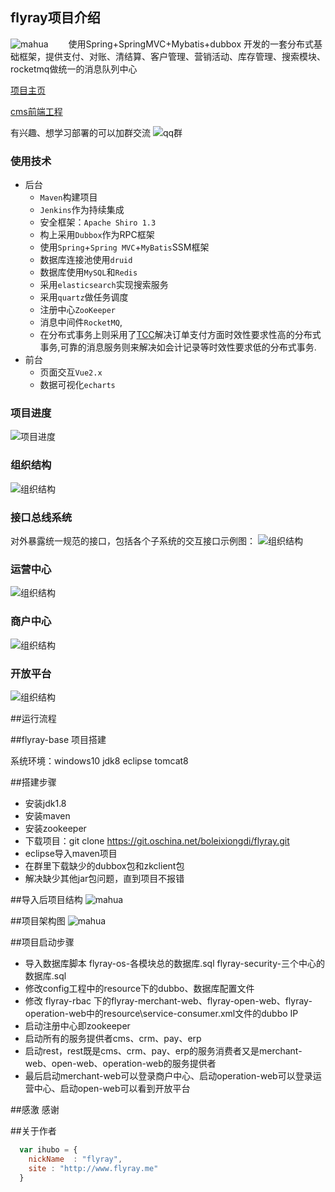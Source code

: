 ## flyray项目介绍
![mahua](flyray-doc/logo.jpg)
　　使用Spring+SpringMVC+Mybatis+dubbox 开发的一套分布式基础框架，提供支付、对账、清结算、客户管理、营销活动、库存管理、搜索模块、rocketmq做统一的消息队列中心

[项目主页](http://www.flyray.me)

[cms前端工程](https://git.oschina.net/boleixiongdi/flyray-cms-ui)

有兴趣、想学习部署的可以加群交流
![qq群](flyray-doc/qq.png)

### 使用技术

* 后台
	* `Maven`构建项目
	* `Jenkins`作为持续集成
	* 安全框架：`Apache Shiro 1.3`
	* 构上采用`Dubbox`作为RPC框架
	* 使用`Spring`+`Spring MVC`+`MyBatis`SSM框架
	* 数据库连接池使用`druid`
	* 数据库使用`MySQL`和`Redis`
	* 采用`elasticsearch`实现搜索服务
	* 采用`quartz`做任务调度
	* 注册中心`ZooKeeper`
	* 消息中间件`RocketMQ`,
	* 在分布式事务上则采用了[TCC](https://github.com/changmingxie/tcc-transaction)解决订单支付方面时效性要求性高的分布式事务,可靠的消息服务则来解决如会计记录等时效性要求低的分布式事务.
* 前台
	* 页面交互`Vue2.x`
	* 数据可视化`echarts `

### 项目进度

![项目进度](flyray-doc/flyray-schedule.png)

### 组织结构

![组织结构](flyray-doc/projectStructure3.png)

### 接口总线系统
对外暴露统一规范的接口，包括各个子系统的交互接口示例图：
![组织结构](flyray-doc/projectStructures.png)
### 运营中心
![组织结构](flyray-doc/operation.png)
### 商户中心
![组织结构](flyray-doc/merchant.png)
### 开放平台
![组织结构](flyray-doc/open.png)

##运行流程

##flyray-base 项目搭建

系统环境：windows10 jdk8 eclipse tomcat8

##搭建步骤

* 安装jdk1.8
* 安装maven
* 安装zookeeper
* 下载项目：git clone https://git.oschina.net/boleixiongdi/flyray.git
* eclipse导入maven项目
* 在群里下载缺少的dubbox包和zkclient包
* 解决缺少其他jar包问题，直到项目不报错


##导入后项目结构
![mahua](flyray-doc/项目结构.png)

##项目架构图
![mahua](flyray-doc/projectStructures.png)

##项目启动步骤
* 导入数据库脚本 flyray-os-各模块总的数据库.sql flyray-security-三个中心的数据库.sql
* 修改config工程中的resource下的dubbo、数据库配置文件
* 修改  flyray-rbac 下的flyray-merchant-web、flyray-open-web、flyray-operation-web中的resource\service-consumer.xml文件的dubbo IP
* 启动注册中心即zookeeper
* 启动所有的服务提供者cms、crm、pay、erp
* 启动rest，rest既是cms、crm、pay、erp的服务消费者又是merchant-web、open-web、operation-web的服务提供者
* 最后启动merchant-web可以登录商户中心、启动operation-web可以登录运营中心、启动open-web可以看到开放平台

##感激
感谢

##关于作者

```javascript
  var ihubo = {
    nickName  : "flyray",
    site : "http://www.flyray.me"
  }
```